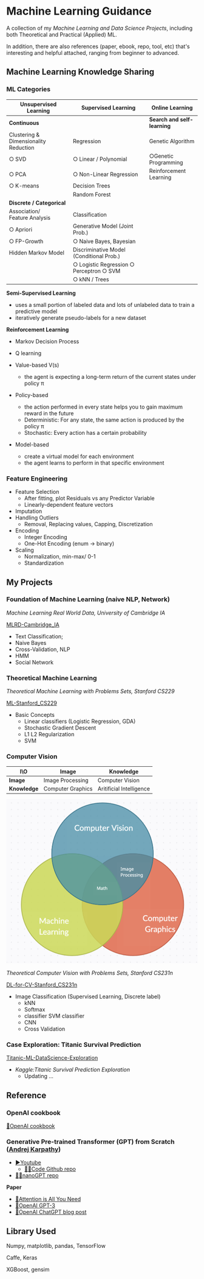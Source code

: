 # Machine Learning Guidance

A collection of my *Machine Learning and Data Science Projects*, including both Theoretical and Practical (Applied) ML.

In addition, there are also references (paper, ebook, repo, tool, etc) that's interesting and helpful attached, ranging from beginner to advanced.

## Machine Learning Knowledge Sharing

### ML Categories

| Unsupervised Learning                 | Supervised Learning                            | Online Learning                    |
| ------------------------------------- | ---------------------------------------------- | ---------------------------------- |
| **Continuous**                  |                                                | **Search and self-learning** |
| Clustering & Dimensionality Reduction | Regression                                     | Genetic Algorithm                  |
| ○ SVD                                | ○ Linear / Polynomial                         | ○Genetic Programming              |
| ○ PCA                                | ○ Non-Linear Regression                       | Reinforcement Learning             |
| ○ K-means                            | Decision Trees                                 |                                    |
|                                       | Random Forest                                  |                                    |
| **Discrete / Categorical**      |                                                |                                    |
| Association/ Feature Analysis        | Classification                                 |                                    |
| ○ Apriori                            | Generative Model (Joint Prob.)                 |                                    |
| ○ FP-Growth                          | ○ Naive Bayes, Bayesian                       |                                    |
| Hidden Markov Model                   | Discriminative Model (Conditional Prob.)      |                                    |
|                                       | ○ Logistic Regression   ○ Perceptron  ○ SVM |                                    |
|                                       | ○ kNN / Trees                                 |                                    |

**Semi-Supervised Learning**

- uses a small portion of labeled data and lots of unlabeled data to train a predictive model
- iteratively generate pseudo-labels for a new dataset

**Reinforcement Learning**

- Markov Decision Process
- Q learning
- Value-based           V(s)

  - the agent is expecting a long-term return of the current states under policy π
- Policy-based

  - the action performed in every state helps you to gain maximum reward in the future
  - Deterministic: For any state, the same action is produced by the policy π
  - Stochastic: Every action has a certain probability
- Model-based

  - create a virtual model for each environment
  - the agent learns to perform in that specific environment

### Feature Engineering

- Feature Selection
  - After fitting, plot Residuals vs any Predictor Variable
  - Linearly-dependent feature vectors
- Imputation
- Handling Outliers
  - Removal, Replacing values, Capping, Discretization
- Encoding
  - Integer Encoding
  - One-Hot Encoding (enum -> binary)
- Scaling
  - Normalization, min-max/ 0-1
  - Standardization

## My Projects

### Foundation of Machine Learning (naive NLP, Network)

*Machine Learning Real World Data, University of Cambridge IA*

[MLRD-Cambridge_IA](https://github.com/PeterHUistyping/Machine_Learning-Real_World_Data)

- Text Classification;
- Naive Bayes
- Cross-Validation, NLP
- HMM
- Social Network

### Theoretical Machine Learning

*Theoretical Machine Learning with Problems Sets, Stanford CS229*

[ML-Stanford_CS229](https://github.com/PeterHUistyping/Stanford_CS229.Machine_Learning)

- Basic Concepts
  - Linear classifiers (Logistic Regression, GDA)
  - Stochastic Gradient Descent
  - L1 L2 Regularization
  - SVM

### Computer Vision

| I\O                 | Image             | Knowledge                |
| ------------------- | ----------------- | ------------------------ |
| **Image**     | Image Processing  | Computer Vision          |
| **Knowledge** | Computer Graphics | Aritificial Intelligence |

![Relationship](Asset/Relationship.png)

*Theoretical Computer Vision with Problems Sets, Stanford CS231n*

[DL-for-CV-Stanford_CS231n](https://github.com/PeterHUistyping/Stanford_CS231n-Deep_Learning-for-Computer_Vision/)

- Image Classification (Supervised Learning, Discrete label)
  - kNN
  - Softmax
  - classifier SVM classifier
  - CNN
  - Cross Validation

### Case Exploration: Titanic Survival Prediction

[Titanic-ML-DataScience-Exploration](https://github.com/PeterHUistyping/Titanic-ML-DataScience-Exploration/)

- *Kaggle:Titanic Survival Prediction Exploration*
  - Updating ...

## Reference

### OpenAI cookbook

[📝OpenAI cookbook](https://platform.openai.com/docs/introduction)

### Generative Pre-trained Transformer (GPT) from Scratch ([Andrej Karpathy](https://github.com/karpathy/))

- [▶Youtube](https://www.youtube.com/watch?v=kCc8FmEb1nY)
  - [👨‍💻Code Github repo](https://github.com/karpathy/ng-video-lecture)
- [👨‍💻nanoGPT repo](https://github.com/karpathy/nanoGPT)

**Paper**

- [📄Attention is All You Need](https://arxiv.org/abs/1706.03762)
- [📄OpenAI GPT-3](https://arxiv.org/abs/2005.14165)
- [📝OpenAI ChatGPT blog post](https://openai.com/blog/chatgpt/)

## Library Used

Numpy, matplotlib, pandas, TensorFlow

Caffe, Keras

XGBoost, gensim
